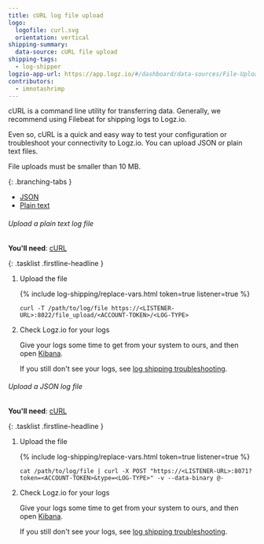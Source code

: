 ```yaml
---
title: cURL log file upload
logo:
  logofile: curl.svg
  orientation: vertical
shipping-summary:
  data-source: cURL file upload
shipping-tags:
  - log-shipper
logzio-app-url: https://app.logz.io/#/dashboard/data-sources/File-UploadcURL
contributors:
  - imnotashrimp
---
```


cURL is a command line utility for transferring data.
Generally, we recommend using Filebeat for shipping logs to Logz.io.

Even so, cURL is a quick and easy way to test your configuration or troubleshoot your connectivity to Logz.io.
You can upload JSON or plain text files.

<div class="info-box important">
  File uploads must be smaller than 10 MB.
</div>

<div class="branching-container">

{: .branching-tabs }
  * [JSON](#json-config)
  * [Plain text](#plain-text-config)

<div id="plain-text-config">

###### Upload a plain text log file

**You'll need**:
[cURL](https://curl.haxx.se/download.html)

{: .tasklist .firstline-headline }
1.  Upload the file

    {% include log-shipping/replace-vars.html token=true listener=true %}

    ```shell
    curl -T /path/to/log/file https://<LISTENER-URL>:8022/file_upload/<ACCOUNT-TOKEN>/<LOG-TYPE>
    ```

2.  Check Logz.io for your logs

    Give your logs some time to get from your system to ours, and then open [Kibana](https://app.logz.io/#/dashboard/kibana).

    If you still don't see your logs, see [log shipping troubleshooting]({{site.baseurl}}/user-guide/log-shipping/log-shipping-troubleshooting.html).

</div>


<div id="json-config">

###### Upload a JSON log file

**You'll need**:
[cURL](https://curl.haxx.se/download.html)

{: .tasklist .firstline-headline }
1.  Upload the file

    {% include log-shipping/replace-vars.html token=true listener=true %}

    ```shell
    cat /path/to/log/file | curl -X POST "https://<LISTENER-URL>:8071?token=<ACCOUNT-TOKEN>&type=<LOG-TYPE>" -v --data-binary @-
    ```

2.  Check Logz.io for your logs

    Give your logs some time to get from your system to ours, and then open [Kibana](https://app.logz.io/#/dashboard/kibana).

    If you still don't see your logs, see [log shipping troubleshooting]({{site.baseurl}}/user-guide/log-shipping/log-shipping-troubleshooting.html).

</div>

</div>